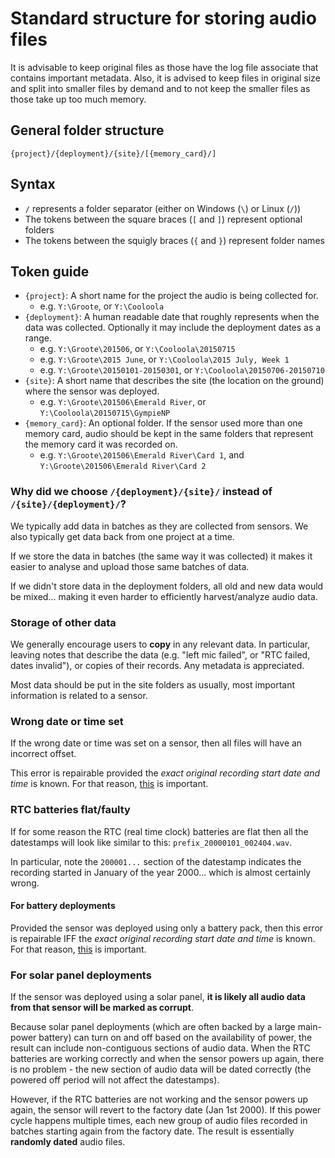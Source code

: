 # Standard structure for storing audio files

It is advisable to keep original files as those have the log file associate
that contains important metadata. Also, it is advised to keep files in original
size and split into smaller files by demand and to not keep the smaller files
as those take up too much memory.

## General folder structure

`{project}/{deployment}/{site}/[{memory_card}/]`

## Syntax

- `/` represents a folder separator (either on Windows (`\`) or Linux (`/`))
- The tokens between the square braces (`[` and `]`) represent optional folders
- The tokens between the squigly braces (`{` and `}`) represent folder names

## Token guide

- `{project}`: A short name for the project the audio is being collected for.
  - e.g. `Y:\Groote`, or `Y:\Cooloola`
- `{deployment}`: A human readable date that roughly represents when the data
was collected. Optionally it may include the deployment dates as a range.
  - e.g.  `Y:\Groote\201506`, or `Y:\Cooloola\20150715`
  - e.g.  `Y:\Groote\2015 June`, or `Y:\Cooloola\2015 July, Week 1`
  - e.g.  `Y:\Groote\20150101-20150301`, or `Y:\Cooloola\20150706-20150710`
- `{site}`: A short name that describes the site (the location on the ground)
where the sensor was deployed.
  - e.g. `Y:\Groote\201506\Emerald River`, or `Y:\Cooloola\20150715\GympieNP`
- `{memory_card}`: An optional folder. If the sensor used more than one memory
card, audio should be kept in the same folders that represent the memory card it
was recorded on.
  - e.g. `Y:\Groote\201506\Emerald River\Card 1`, and `Y:\Groote\201506\Emerald River\Card 2`

### Why did we choose `/{deployment}/{site}/` instead of `/{site}/{deployment}/`?

We typically add data in batches as they are collected from sensors. We also
typically get data back from one project at a time.

If we store the data in batches (the same way it was collected) it makes it
easier to analyse and upload those same batches of data.

If we didn't store data in the deployment folders, all old and new data would
be mixed... making it even harder to efficiently harvest/analyze audio data.

### Storage of other data

We generally encourage users to **copy** in any relevant data. In particular,
leaving notes that describe the data (e.g. "left mic failed", or "RTC failed,
dates invalid"), or copies of their records. Any metadata is appreciated.

Most data should be put in the site folders as usually, most important
information is related to a sensor.

### Wrong date or time set

If the wrong date or time was set on a sensor, then all files will have an
incorrect offset.

This error is repairable provided the
_exact original recording start date and time_ is known. For that reason, [this](./field_data.md#The+date+and+time+to+use) is important.

### RTC batteries flat/faulty

If for some reason the RTC (real time clock) batteries are flat then all the
datestamps will look like similar to this: `prefix_20000101_002404.wav`.

In particular, note the `200001...` section of the datestamp indicates the
recording started in January of the year 2000... which is almost certainly wrong.

#### For battery deployments

Provided the sensor was deployed using only a battery pack, then this error is
repairable IFF the _exact original recording start date and time_ is known. For
that reason, [this](./field_data.md#The+date+and+time+to+use) is important.

### For solar panel deployments

If the sensor was deployed using a solar panel, **it is likely all audio data
from that sensor will be marked as corrupt**.

Because solar panel deployments (which are often backed by a large main-power
battery) can turn on and off based on the availability of power, the result can
include non-contiguous sections of audio data. When the RTC batteries are
working correctly and when the sensor powers up again, there is no problem - the
new section of audio data will be dated correctly (the powered off period will
not affect the datestamps).

However, if the RTC batteries are not working and the sensor powers up again,
the sensor will revert to the factory date (Jan 1st 2000). If this power cycle
happens multiple times, each new group of audio files recorded in batches
starting again from the factory date. The result is essentially **randomly dated**
 audio files.
